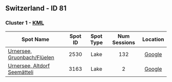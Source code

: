 ## Switzerland - ID 81

### Cluster 1 - [KML](81/1.kml)

| Spot Name | Spot ID | Spot Type | Num Sessions | Location |
| --------- | :-----: | :-------: | :----------: | :------: |
| [Urnersee, Gruonbach/Flüelen](https://www.gps-speedsurfing.com/mygps.aspx?mnu=spotsearch&val=2530.md) | 2530 | Lake | 132| [Google](https://www.google.com/maps/search/?api=1&query=46.9167108,8.609320432)
| [Urnersee, Altdorf Seemätteli](https://www.gps-speedsurfing.com/mygps.aspx?mnu=spotsearch&val=3163.md) | 3163 | Lake | 2| [Google](https://www.google.com/maps/search/?api=1&query=46.92027826,8.60513207)

